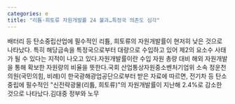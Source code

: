 ```yaml
---
categories: e
title: "리튬·희토류 자원개발률 24 불과…특정국 의존도 심각"
---
```

배터리 등 탄소중립산업에 필수적인 리튬, 희토류의 자원개발률이 현저히 낮은 것으로 나타났다. 특히 해당금속을 특정국으로부터 대량으로 수입하고 있어 제2의 요소수 사태가 될 수 있다는 지적이 나오고 있다.자원개발률이란 수입 자원 총량 대비 해외 자원개발을 통해 확보한 자원량의 비율을 뜻한다.국회 산업통상자원중소벤처기업위 소속 정운천 의원(국민의힘, 비례)이 한국광해광업공단으로부터 받은 자료에 따르면, 전기차 등 탄소중립에 필수적인 "신전략광물(리튬, 희토류)"의 자원개발률이 지난해 2.4%로 감소한 것으로 나타났다.김대중 정부와 노무